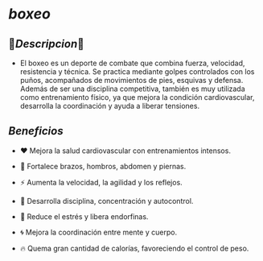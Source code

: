 # *boxeo*

## 🥊*Descripcion*🥊
* El boxeo es un deporte de combate que combina fuerza, velocidad, resistencia y técnica. Se practica mediante golpes controlados con los puños, acompañados de movimientos de pies, esquivas y defensa. Además de ser una disciplina competitiva, también es muy utilizada como entrenamiento físico, ya que mejora la condición cardiovascular, desarrolla la coordinación y ayuda a liberar tensiones.

## *Beneficios*
* ❤️ Mejora la salud cardiovascular con entrenamientos intensos.

* 💪 Fortalece brazos, hombros, abdomen y piernas.

* ⚡ Aumenta la velocidad, la agilidad y los reflejos.

* 🧠 Desarrolla disciplina, concentración y autocontrol.

* 🧘 Reduce el estrés y libera endorfinas.

* 🌀 Mejora la coordinación entre mente y cuerpo.

* 🔥 Quema gran cantidad de calorías, favoreciendo el control de peso.
  